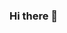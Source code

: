 ### Hi there 👋

<!--
**JosePineda684/JosePineda684** is a ✨ _special_ ✨ repository because its `README.md` (this file) appears on your GitHub profile.

Here are some ideas to get you started:

- 🌱 I’m currently learning about Gravitational Wave Physics and SpECTRE
- 📫 How to reach me: josepineda684@gmail.com
- 😄 Pronouns: He/Him
